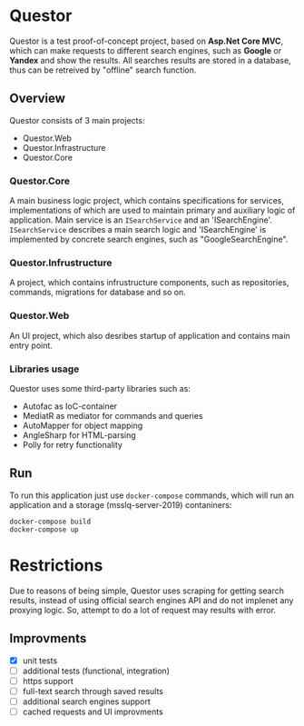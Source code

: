 # Questor
Questor is a test proof-of-concept project, based on **Asp.Net Core MVC**, which can make requests to different search engines, such as **Google** or **Yandex** and show the results. All searches results are stored in a database, thus can be retreived by "offline" search function.

## Overview
Questor consists of 3 main projects:
* Questor.Web
* Questor.Infrastructure
* Questor.Core

### Questor.Core
A main business logic project, which contains specifications for services, implementations of which are used to maintain primary and auxiliary logic of application. Main service is an `ISearchService` and an 'ISearchEngine'. `ISearchService` describes a main search logic and 'ISearchEngine' is implemented by concrete search engines, such as "GoogleSearchEngine".

### Questor.Infrustructure
A project, which contains infrustructure components, such as repositories, commands, migrations for database and so on.

### Questor.Web
An UI project, which also desribes startup of application and contains main entry point.

### Libraries usage
Questor uses some third-party libraries such as:
* Autofac as IoC-container
* MediatR as mediator for commands and queries
* AutoMapper for object mapping
* AngleSharp for HTML-parsing
* Polly for retry functionality

## Run
To run this application just use `docker-compose` commands, which will run an application and a storage (msslq-server-2019) contaniners:
```
docker-compose build
docker-compose up
```

# Restrictions

Due to reasons of being simple, Questor uses scraping for getting search results, instead of using official search engines API and do not implenet any proxying logic. So, attempt to do a lot of request may results with error.

## Improvments 
- [x] unit tests
- [ ] additional tests (functional, integration)
- [ ] https support
- [ ] full-text search through saved results
- [ ] additional search engines support
- [ ] cached requests and UI improvments
